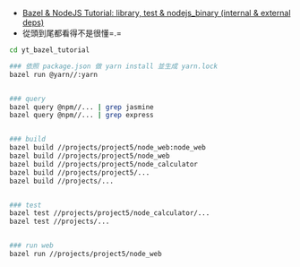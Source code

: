 - [Bazel & NodeJS Tutorial: library, test & nodejs_binary (internal & external deps)](https://www.youtube.com/watch?v=lmWjRhFhvSc&list=PLdk2EmelRVLovmSToc_DK7F1DV_ZEljbx&index=5)
- 從頭到尾都看得不是很懂=.=

```bash
cd yt_bazel_tutorial

### 依照 package.json 做 yarn install 並生成 yarn.lock
bazel run @yarn//:yarn


### query
bazel query @npm//... | grep jasmine
bazel query @npm//... | grep express


### build
bazel build //projects/project5/node_web:node_web
bazel build //projects/project5/node_web
bazel build //projects/project5/node_calculator
bazel build //projects/project5/...
bazel build //projects/...


### test
bazel test //projects/project5/node_calculator/...
bazel test //projects/...


### run web
bazel run //projects/project5/node_web
```